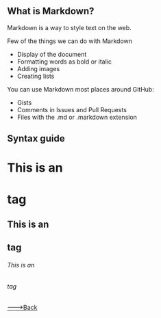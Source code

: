 ## What is Markdown?
Markdown is a way to style text on the web.

Few of the things we can do with Markdown
* Display of the document 
* Formatting words as bold or italic 
* Adding images
* Creating lists 

You can use Markdown most places around GitHub:
 * Gists
 * Comments in Issues and Pull Requests
 * Files with the .md or .markdown extension

## Syntax guide

# This is an <h1> tag
## This is an <h2> tag
###### This is an <h6> tag



[--->Back](README.md)
